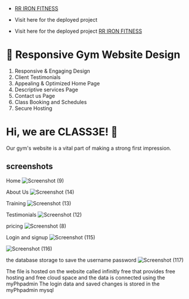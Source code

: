 
 - [RR IRON FITNESS](http://rrironfitness.epizy.com/)


 - Visit here for the deployed project
 - Visit here for the deployed project [RR IRON FITNESS](http://rrironfitness.epizy.com/) 



# 💪 Responsive Gym Website Design

01. Responsive & Engaging Design
02. Client Testimonials
03. Appealing & Optimized Home Page
04. Descriptive services Page
05. Contact us Page
06. Class Booking and Schedules
07. Secure Hosting


# Hi, we are CLASS3E! 👋
Our gym's website is a vital part of making a strong first impression.
             


## screenshots
Home
![Screenshot (9)](https://user-images.githubusercontent.com/113230103/192134239-b64a8ae3-e009-4d89-84dc-792a3fbfd80a.png)

About Us
![Screenshot (14)](https://user-images.githubusercontent.com/113230103/192134307-0dc2a96d-bb0c-4774-ab46-1a3dae1db361.png)

Training
![Screenshot (13)](https://user-images.githubusercontent.com/113230103/192134445-ba26bbe8-6f2e-4313-9883-91764f86e48d.png)

Testimonials
![Screenshot (12)](https://user-images.githubusercontent.com/113230103/192134482-89fb93c1-677b-4591-99ab-6ef4bb5dca29.png)

pricing
![Screenshot (8)](https://user-images.githubusercontent.com/113230103/192134537-d92ef94e-dd7a-4658-8a18-efa372ba570b.png)

Login and  signup
![Screenshot (115)](https://user-images.githubusercontent.com/114352583/192781326-1b0b5636-bd6d-415d-a476-63d79f019c57.png)

![Screenshot (116)](https://user-images.githubusercontent.com/114352583/192781374-4d1f3755-69bd-429a-a373-133a74ac8f38.png)

the database storage to save the username password 
![Screenshot (117)](https://user-images.githubusercontent.com/114352583/192782343-807d4559-ad87-4e6b-9188-2db01d826d10.png)


The file is hosted on the website called infinitly free that provides free hosting and free cloud space and the data is connected using the myPhpadmin 
The login data and saved changes is stored in the myPhpadmin mysql

